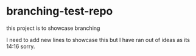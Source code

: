 # branching-test-repo

this project is to showcase branching

I need to add new lines to showcase this but I have ran out of ideas as its 14:16 sorry.
